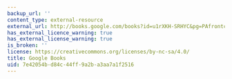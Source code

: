 ```yaml
---
backup_url: ''
content_type: external-resource
external_url: http://books.google.com/books?id=u1rXKH-SRHYC&pg=PAfrontcover
has_external_licence_warning: true
has_external_license_warning: true
is_broken: ''
license: https://creativecommons.org/licenses/by-nc-sa/4.0/
title: Google Books
uid: 7e42054b-d84c-44ff-9a2b-a3aa7a1f2516
---
```

